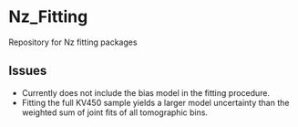 # Nz_Fitting
Repository for Nz fitting packages

## Issues
- Currently does not include the bias model in the fitting procedure.
- Fitting the full KV450 sample yields a larger model uncertainty than the weighted sum of joint fits of all tomographic bins.
